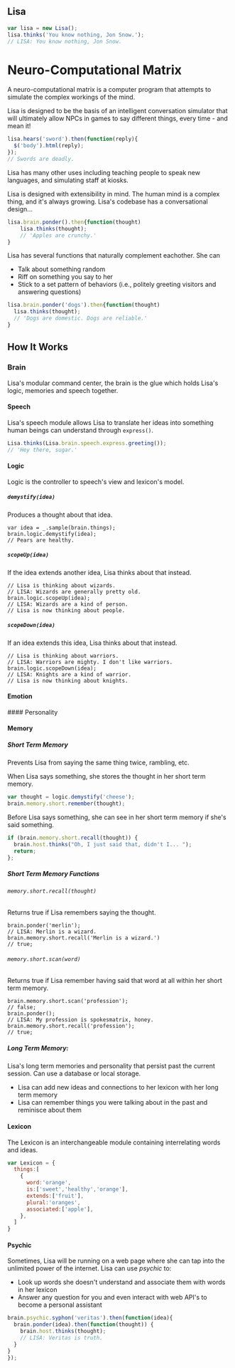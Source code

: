 Lisa
----

```javascript
var lisa = new Lisa();
lisa.thinks('You know nothing, Jon Snow.');
// LISA: You know nothing, Jon Snow.
```

Neuro-Computational Matrix
==========================
<p>A neuro-computational matrix is a computer program that attempts to simulate the complex workings of the mind.</p>

<p>Lisa is designed to be the basis of an intelligent conversation simulator that will ultimately allow NPCs in games to say different things, every time - and mean it!</p>

```javascript
lisa.hears('sword').then(function(reply){
  $('body').html(reply);
});
// Swords are deadly.
```

<p>Lisa has many other uses including teaching people to speak new languages, and simulating staff at kiosks.</p>
<p>Lisa is designed with extensibility in mind. The human mind is a complex thing, and it's always growing. Lisa's codebase has a conversational design...</p>

```javascript
lisa.brain.ponder().then{function(thought)
    lisa.thinks(thought);
    // 'Apples are crunchy.'
}
```


Lisa has several functions that naturally complement eachother. She can
+ Talk about something random
+ Riff on something you say to her
+ Stick to a set pattern of behaviors (i.e., politely greeting visitors and answering questions)


```javascript
lisa.brain.ponder('dogs').then{function(thought)
  lisa.thinks(thought);
  // 'Dogs are domestic. Dogs are reliable.'
}
```
How It Works
------------
### Brain
Lisa's modular command center, the brain is the glue which holds Lisa's logic, memories and speech together.

#### Speech
Lisa's speech module allows Lisa to translate her ideas into something human beings can understand through `express()`.

```javascript
Lisa.thinks(Lisa.brain.speech.express.greeting());
// 'Hey there, sugar.'
```

#### Logic
Logic is the controller to speech's view and lexicon's model.  

##### `demystify(idea)`
Produces a thought about that idea.

```
var idea = _.sample(brain.things);
brain.logic.demystify(idea);
// Pears are healthy.

```

##### `scopeUp(idea)`

If the idea extends another idea, Lisa thinks about that instead.

```
// Lisa is thinking about wizards.
// LISA: Wizards are generally pretty old.
brain.logic.scopeUp(idea);
// LISA: Wizards are a kind of person.
// Lisa is now thinking about people.

```

##### `scopeDown(idea)`

If an idea extends this idea, Lisa thinks about that instead.

```
// Lisa is thinking about warriors.
// LISA: Warriors are mighty. I don't like warriors.
brain.logic.scopeDown(idea);
// LISA: Knights are a kind of warrior.
// Lisa is now thinking about knights.

```

<h4>Emotion</h4>
#### Personality    

#### Memory    
##### Short Term Memory
<p>Prevents Lisa from saying the same thing twice, rambling, etc.</p>
<p>When Lisa says something, she stores the thought in her short term memory.</p>

```javascript
var thought = logic.demystify('cheese');
brain.memory.short.remember(thought);
```

<p>Before Lisa says something, she can see in her short term memory if she's said something.</p>


```javascript
if (brain.memory.short.recall(thought)) {
  brain.host.thinks("Oh, I just said that, didn't I... ");
  return;
};
```

##### Short Term Memory Functions
###### `memory.short.recall(thought)` 
Returns true if Lisa remembers saying the thought.

    brain.ponder('merlin');
    // LISA: Merlin is a wizard.
    brain.memory.short.recall('Merlin is a wizard.')
    // true;

###### `memory.short.scan(word)` 
Returns true if Lisa remember having said that word at all within her short term memory.

    brain.memory.short.scan('profession');
    // false;
    brain.ponder();
    // LISA: My profession is spokesmatrix, honey.
    brain.memory.short.recall('profession');
    // true;



##### Long Term Memory:
Lisa's long term memories and personality that persist past the current session. Can use a database or local storage.

+ Lisa can add new ideas and connections to her lexicon with her long term memory
+ Lisa can remember things you were talking about in the past and reminisce about them

#### Lexicon
The Lexicon is an interchangeable module containing interrelating words and ideas. 

```javascript
var Lexicon = {
  things:[
    {
      word:'orange',
      is:['sweet','healthy','orange'],
      extends:['fruit'],
      plural:'oranges',
      associated:['apple'],
    },
  ]
}
```


#### Psychic

Sometimes, Lisa will be running on a web page where she can tap into the unlimited power of the internet. Lisa can use *psychic* to:

+ Look up words she doesn't understand and associate them with words in her lexicon
+ Answer any question for you and even interact with web API's to become a personal assistant


```javascript
brain.psychic.syphon('veritas').then(function(idea){
  brain.ponder(idea).then(function(thought)) {
    brain.host.thinks(thought);
    // LISA: Veritas is truth.
  }
}
});
```

